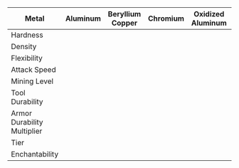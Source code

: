 |Metal|Aluminum|Beryllium Copper|Chromium|Oxidized Aluminum|Titanium|Uranium|
|-----|--------|----------------|--------|-----------------|--------|-------|
|Hardness|
|Density|
|Flexibility|
|Attack Speed|
|Mining Level|
|Tool Durability|
|Armor Durability Multiplier|
|Tier|
|Enchantability|

